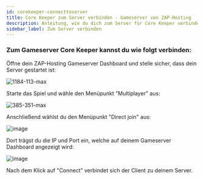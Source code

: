 ```yaml
---
id: corekeeper-connecttoserver
title: Core Keeper zum Server verbinden - Gameserver von ZAP-Hosting
description: Anleitung, wie du dich zum Server für Core Keeper verbindest - ZAP-Hosting.com Dokumentation 
sidebar_label: Zum Server verbinden
---
```


### Zum Gameserver Core Keeper kannst du wie folgt verbinden:

Öffne dein ZAP-Hosting Gameserver Dashboard und stelle sicher, dass dein Server gestartet ist:

![1184-113-max](https://user-images.githubusercontent.com/61953937/196052048-fa2ae971-b1bf-46c0-96c0-55c5e42877da.png)

Starte das Spiel und wähle den Menüpunkt "Multiplayer" aus: 

![385-351-max](https://user-images.githubusercontent.com/61953937/196052119-2b481209-cf7d-4dae-8f00-f193646b393e.png)

Anschließend wählst du den Menüpunkt "Direct join" aus: 

![image](https://user-images.githubusercontent.com/61953937/196052262-046f201e-2d0b-4044-8bb0-5260988357ea.png)

Dort trägst du die IP und Port ein, welche auf deinem Gameserver Dashboard angezeigt wird:

![image](https://user-images.githubusercontent.com/61953937/196052291-66142f5c-6c4a-466a-9e8a-21924fc3c696.png)

Nach dem Klick auf "Connect" verbindet sich der Client zu deinem Server.
